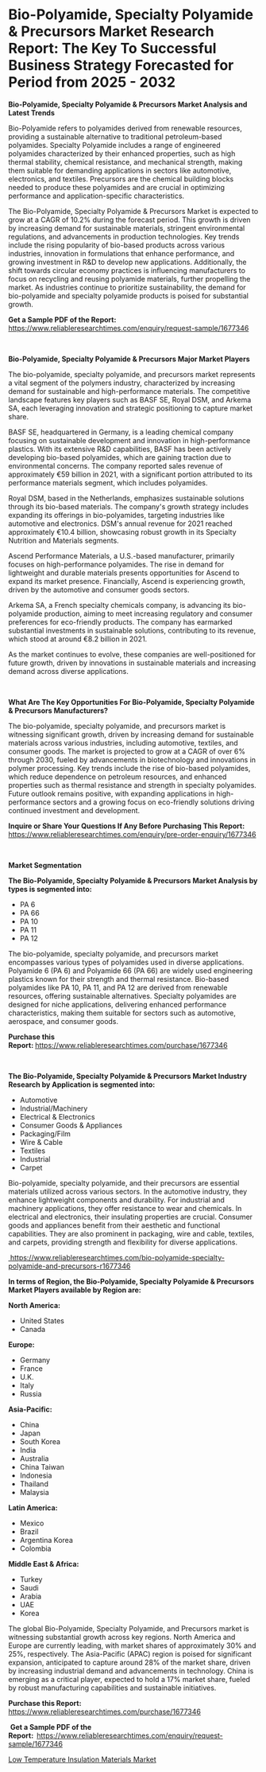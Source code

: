 <p><h1>Bio-Polyamide, Specialty Polyamide & Precursors Market Research Report: The Key To Successful Business Strategy Forecasted for Period from 2025 - 2032</h1></p><p><strong>Bio-Polyamide, Specialty Polyamide & Precursors Market Analysis and Latest Trends</strong></p>
<p><p>Bio-Polyamide refers to polyamides derived from renewable resources, providing a sustainable alternative to traditional petroleum-based polyamides. Specialty Polyamide includes a range of engineered polyamides characterized by their enhanced properties, such as high thermal stability, chemical resistance, and mechanical strength, making them suitable for demanding applications in sectors like automotive, electronics, and textiles. Precursors are the chemical building blocks needed to produce these polyamides and are crucial in optimizing performance and application-specific characteristics.</p><p>The Bio-Polyamide, Specialty Polyamide & Precursors Market is expected to grow at a CAGR of 10.2% during the forecast period. This growth is driven by increasing demand for sustainable materials, stringent environmental regulations, and advancements in production technologies. Key trends include the rising popularity of bio-based products across various industries, innovation in formulations that enhance performance, and growing investment in R&D to develop new applications. Additionally, the shift towards circular economy practices is influencing manufacturers to focus on recycling and reusing polyamide materials, further propelling the market. As industries continue to prioritize sustainability, the demand for bio-polyamide and specialty polyamide products is poised for substantial growth.</p></p>
<p><strong>Get a Sample PDF of the Report:&nbsp;</strong> <a href="https://www.reliableresearchtimes.com/enquiry/request-sample/1677346?utm_campaign=2624&utm_medium=2&utm_source=Github&utm_content=ia&utm_term=24032025&utm_id=bio-polyamide-specialty-polyamide-precursors">https://www.reliableresearchtimes.com/enquiry/request-sample/1677346</a></p>
<p>&nbsp;</p>
<p><strong>Bio-Polyamide, Specialty Polyamide & Precursors Major Market Players</strong></p>
<p><p>The bio-polyamide, specialty polyamide, and precursors market represents a vital segment of the polymers industry, characterized by increasing demand for sustainable and high-performance materials. The competitive landscape features key players such as BASF SE, Royal DSM, and Arkema SA, each leveraging innovation and strategic positioning to capture market share.</p><p>BASF SE, headquartered in Germany, is a leading chemical company focusing on sustainable development and innovation in high-performance plastics. With its extensive R&D capabilities, BASF has been actively developing bio-based polyamides, which are gaining traction due to environmental concerns. The company reported sales revenue of approximately €59 billion in 2021, with a significant portion attributed to its performance materials segment, which includes polyamides.</p><p>Royal DSM, based in the Netherlands, emphasizes sustainable solutions through its bio-based materials. The company's growth strategy includes expanding its offerings in bio-polyamides, targeting industries like automotive and electronics. DSM's annual revenue for 2021 reached approximately €10.4 billion, showcasing robust growth in its Specialty Nutrition and Materials segments.</p><p>Ascend Performance Materials, a U.S.-based manufacturer, primarily focuses on high-performance polyamides. The rise in demand for lightweight and durable materials presents opportunities for Ascend to expand its market presence. Financially, Ascend is experiencing growth, driven by the automotive and consumer goods sectors.</p><p>Arkema SA, a French specialty chemicals company, is advancing its bio-polyamide production, aiming to meet increasing regulatory and consumer preferences for eco-friendly products. The company has earmarked substantial investments in sustainable solutions, contributing to its revenue, which stood at around €8.2 billion in 2021.</p><p>As the market continues to evolve, these companies are well-positioned for future growth, driven by innovations in sustainable materials and increasing demand across diverse applications.</p></p>
<p>&nbsp;</p>
<p><strong>What Are The Key Opportunities For Bio-Polyamide, Specialty Polyamide & Precursors Manufacturers?</strong></p>
<p><p>The bio-polyamide, specialty polyamide, and precursors market is witnessing significant growth, driven by increasing demand for sustainable materials across various industries, including automotive, textiles, and consumer goods. The market is projected to grow at a CAGR of over 6% through 2030, fueled by advancements in biotechnology and innovations in polymer processing. Key trends include the rise of bio-based polyamides, which reduce dependence on petroleum resources, and enhanced properties such as thermal resistance and strength in specialty polyamides. Future outlook remains positive, with expanding applications in high-performance sectors and a growing focus on eco-friendly solutions driving continued investment and development.</p></p>
<p><strong>Inquire or Share Your Questions If Any Before Purchasing This Report:</strong> <a href="https://www.reliableresearchtimes.com/enquiry/pre-order-enquiry/1677346?utm_campaign=2624&utm_medium=2&utm_source=Github&utm_content=ia&utm_term=24032025&utm_id=bio-polyamide-specialty-polyamide-precursors">https://www.reliableresearchtimes.com/enquiry/pre-order-enquiry/1677346</a></p>
<p>&nbsp;</p>
<p><strong>Market Segmentation</strong></p>
<p><strong>The Bio-Polyamide, Specialty Polyamide & Precursors Market Analysis by types is segmented into:</strong></p>
<p><ul><li>PA 6</li><li>PA 66</li><li>PA 10</li><li>PA 11</li><li>PA 12</li></ul></p>
<p><p>The bio-polyamide, specialty polyamide, and precursors market encompasses various types of polyamides used in diverse applications. Polyamide 6 (PA 6) and Polyamide 66 (PA 66) are widely used engineering plastics known for their strength and thermal resistance. Bio-based polyamides like PA 10, PA 11, and PA 12 are derived from renewable resources, offering sustainable alternatives. Specialty polyamides are designed for niche applications, delivering enhanced performance characteristics, making them suitable for sectors such as automotive, aerospace, and consumer goods.</p></p>
<p><strong>Purchase this Report:&nbsp;</strong><a href="https://www.reliableresearchtimes.com/purchase/1677346?utm_campaign=2624&utm_medium=2&utm_source=Github&utm_content=ia&utm_term=24032025&utm_id=bio-polyamide-specialty-polyamide-precursors">https://www.reliableresearchtimes.com/purchase/1677346</a></p>
<p>&nbsp;</p>
<p><strong>The Bio-Polyamide, Specialty Polyamide & Precursors Market Industry Research by Application is segmented into:</strong></p>
<p><ul><li>Automotive</li><li>Industrial/Machinery</li><li>Electrical & Electronics</li><li>Consumer Goods & Appliances</li><li>Packaging/Film</li><li>Wire & Cable</li><li>Textiles</li><li>Industrial</li><li>Carpet</li></ul></p>
<p><p>Bio-polyamide, specialty polyamide, and their precursors are essential materials utilized across various sectors. In the automotive industry, they enhance lightweight components and durability. For industrial and machinery applications, they offer resistance to wear and chemicals. In electrical and electronics, their insulating properties are crucial. Consumer goods and appliances benefit from their aesthetic and functional capabilities. They are also prominent in packaging, wire and cable, textiles, and carpets, providing strength and flexibility for diverse applications.</p></p>
<p><a href="https://www.reliableresearchtimes.com/bio-polyamide-specialty-polyamide-and-precursors-r1677346?utm_campaign=2624&utm_medium=2&utm_source=Github&utm_content=ia&utm_term=24032025&utm_id=bio-polyamide-specialty-polyamide-precursors">&nbsp;https://www.reliableresearchtimes.com/bio-polyamide-specialty-polyamide-and-precursors-r1677346</a></p>
<p><strong>In terms of Region, the Bio-Polyamide, Specialty Polyamide & Precursors Market Players available by Region are:</strong></p>
<p>
    <p> <strong> North America: </strong>
        <ul>
            <li>United States</li>
            <li>Canada</li>
        </ul>
        </p> 
    <p> <strong> Europe: </strong>
        <ul>
            <li>Germany</li>
            <li>France</li>
            <li>U.K.</li>
            <li>Italy</li>
            <li>Russia</li>
        </ul>
        </p> 
    <p> <strong> Asia-Pacific: </strong>
        <ul>
            <li>China</li>
            <li>Japan</li>
            <li>South Korea</li>
            <li>India</li>
            <li>Australia</li>
            <li>China Taiwan</li>
            <li>Indonesia</li>
            <li>Thailand</li>
            <li>Malaysia</li>
        </ul>
        </p> 
    <p> <strong> Latin America: </strong>
        <ul>
            <li>Mexico</li>
            <li>Brazil</li>
            <li>Argentina Korea</li>
            <li>Colombia</li>
        </ul>
        </p> 
    <p> <strong> Middle East & Africa: </strong>
        <ul>
            <li>Turkey</li>
            <li>Saudi</li>
            <li>Arabia</li>
            <li>UAE</li>
            <li>Korea</li>
        </ul>
    </p>
    </p>
<p><p>The global Bio-Polyamide, Specialty Polyamide, and Precursors market is witnessing substantial growth across key regions. North America and Europe are currently leading, with market shares of approximately 30% and 25%, respectively. The Asia-Pacific (APAC) region is poised for significant expansion, anticipated to capture around 28% of the market share, driven by increasing industrial demand and advancements in technology. China is emerging as a critical player, expected to hold a 17% market share, fueled by robust manufacturing capabilities and sustainable initiatives.</p></p>
<p><strong>Purchase this Report: </strong><a href="https://www.reliableresearchtimes.com/purchase/1677346?utm_campaign=2624&utm_medium=2&utm_source=Github&utm_content=ia&utm_term=24032025&utm_id=bio-polyamide-specialty-polyamide-precursors">https://www.reliableresearchtimes.com/purchase/1677346</a></p>
<p>&nbsp;<strong>Get a Sample PDF of the Report:&nbsp;&nbsp;</strong><a href="https://www.reliableresearchtimes.com/enquiry/request-sample/1677346?utm_campaign=2624&utm_medium=2&utm_source=Github&utm_content=ia&utm_term=24032025&utm_id=bio-polyamide-specialty-polyamide-precursors">https://www.reliableresearchtimes.com/enquiry/request-sample/1677346</a></p>
<p><strong></strong></p>
<p><p><a href="https://github.com/mathastilley812967/Market-Research-Report-List-1/blob/main/low-temperature-insulation-materials-market.md?utm_campaign=2624&utm_medium=2&utm_source=Github&utm_content=ia&utm_term=24032025&utm_id=bio-polyamide-specialty-polyamide-precursors">Low Temperature Insulation Materials Market</a></p></p>
